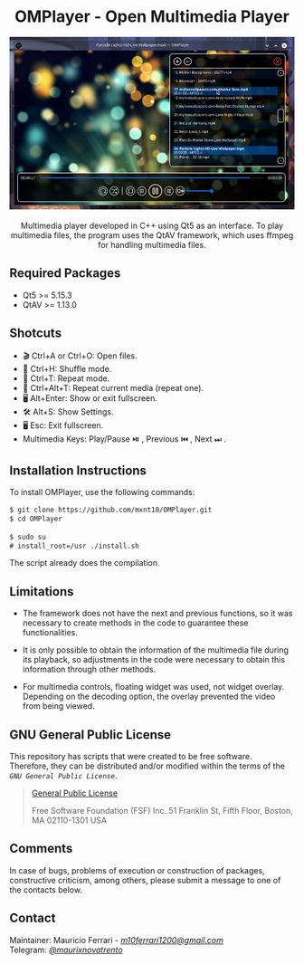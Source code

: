 <div align="center">
  <h1>OMPlayer - Open Multimedia Player</h1>
    <a><img src="https://raw.githubusercontent.com/mxnt10/OMPlayer/master/preview/preview.png" alt=""></a>
    <br/><br/>
    Multimedia player developed in C++ using Qt5 as an interface.
    To play multimedia files, the program uses the QtAV framework,
    which uses ffmpeg for handling multimedia files.
</div>

<h2>Required Packages</h2>

- Qt5 >= 5.15.3
- QtAV >= 1.13.0

<h2>Shotcuts</h2>

- 🎬 Ctrl+A or Ctrl+O: Open files.
- 🔀 Ctrl+H: Shuffle mode.
- 🔁 Ctrl+T: Repeat mode.
- 🔂 Ctrl+Alt+T: Repeat current media (repeat one).
- 🖥️ Alt+Enter: Show or exit fullscreen.
- 🛠️ Alt+S: Show Settings.
- 🖥️ Esc: Exit fullscreen.
- Multimedia Keys: Play/Pause ⏯️️ , Previous ⏮️ , Next ⏭ .

<h2>Installation Instructions</h2>

To install OMPlayer, use the following commands:
```
$ git clone https://github.com/mxnt10/OMPlayer.git
$ cd OMPlayer

$ sudo su
# install_root=/usr ./install.sh
```
The script already does the compilation.

<h2>Limitations</h2>

- The framework does not have the next and previous functions,
so it was necessary to create methods in the code to guarantee these functionalities.

- It is only possible to obtain the information of the multimedia file during its playback,
so adjustments in the code were necessary to obtain this information through other methods.

- For multimedia controls, floating widget was used, not widget overlay. Depending on the decoding option,
the overlay prevented the video from being viewed.

<h2>GNU General Public License</h2>

This repository has scripts that were created to be free software.<br/>
Therefore, they can be distributed and/or modified within the terms of the <i>`GNU General Public License`</i>.

>
>[General Public License](https://pt.wikipedia.org/wiki/GNU_General_Public_License)
>
> Free Software Foundation (FSF) Inc. 51 Franklin St, Fifth Floor, Boston, MA 02110-1301 USA

<h2>Comments</h2>

In case of bugs, problems of execution or construction of packages, constructive criticism, among others,
please submit a message to one of the contacts below.

<h2>Contact</h2>

Maintainer: Mauricio Ferrari - <a href=""><i>m10ferrari1200@gmail.com</i></a><br/>
Telegram: <a href=""><i>@maurixnovatrento</i></a><br/>

